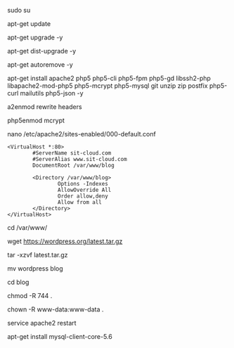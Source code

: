 sudo su

apt-get update

apt-get upgrade -y

apt-get dist-upgrade -y

apt-get autoremove -y

apt-get install apache2 php5 php5-cli php5-fpm php5-gd libssh2-php libapache2-mod-php5 php5-mcrypt php5-mysql git unzip zip postfix php5-curl mailutils php5-json -y

a2enmod rewrite headers

php5enmod mcrypt

nano /etc/apache2/sites-enabled/000-default.conf

```
<VirtualHost *:80>
        #ServerName sit-cloud.com
        #ServerAlias www.sit-cloud.com
        DocumentRoot /var/www/blog

        <Directory /var/www/blog>
                Options -Indexes
                AllowOverride All
                Order allow,deny
                Allow from all
        </Directory>
</VirtualHost>
```

cd /var/www/

wget https://wordpress.org/latest.tar.gz

tar -xzvf latest.tar.gz

mv wordpress blog

cd blog

chmod -R 744 .

chown -R www-data:www-data .

service apache2 restart

apt-get install mysql-client-core-5.6
